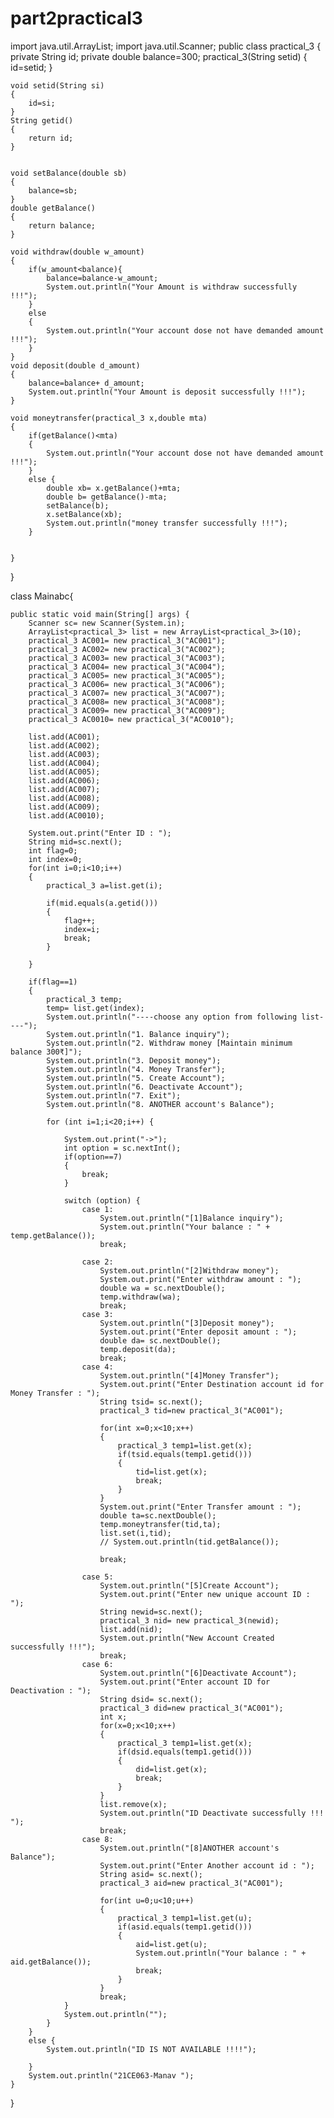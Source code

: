 # part2practical3
import java.util.ArrayList;
import java.util.Scanner;
public class practical_3 {
    private String id;
    private double balance=300;
    practical_3(String setid)
    {
        id=setid;
    }
 
 
    void setid(String si)
    {
        id=si;
    }
    String getid()
    {
        return id;
    }
 
 
    void setBalance(double sb)
    {
        balance=sb;
    }
    double getBalance()
    {
        return balance;
    }
 
    void withdraw(double w_amount)
    {
        if(w_amount<balance){
            balance=balance-w_amount;
            System.out.println("Your Amount is withdraw successfully !!!");
        }
        else
        {
            System.out.println("Your account dose not have demanded amount !!!");
        }
    }
    void deposit(double d_amount)
    {
        balance=balance+ d_amount;
        System.out.println("Your Amount is deposit successfully !!!");
    }
 
    void moneytransfer(practical_3 x,double mta)
    {
        if(getBalance()<mta)
        {
            System.out.println("Your account dose not have demanded amount !!!");
        }
        else {
            double xb= x.getBalance()+mta;
            double b= getBalance()-mta;
            setBalance(b);
            x.setBalance(xb);
            System.out.println("money transfer successfully !!!");
        }
 
 
    }
 
}
 
class Mainabc{
 
    public static void main(String[] args) {
        Scanner sc= new Scanner(System.in);
        ArrayList<practical_3> list = new ArrayList<practical_3>(10);
        practical_3 AC001= new practical_3("AC001");
        practical_3 AC002= new practical_3("AC002");
        practical_3 AC003= new practical_3("AC003");
        practical_3 AC004= new practical_3("AC004");
        practical_3 AC005= new practical_3("AC005");
        practical_3 AC006= new practical_3("AC006");
        practical_3 AC007= new practical_3("AC007");
        practical_3 AC008= new practical_3("AC008");
        practical_3 AC009= new practical_3("AC009");
        practical_3 AC0010= new practical_3("AC0010");
 
        list.add(AC001);
        list.add(AC002);
        list.add(AC003);
        list.add(AC004);
        list.add(AC005);
        list.add(AC006);
        list.add(AC007);
        list.add(AC008);
        list.add(AC009);
        list.add(AC0010);
 
        System.out.print("Enter ID : ");
        String mid=sc.next();
        int flag=0;
        int index=0;
        for(int i=0;i<10;i++)
        {
            practical_3 a=list.get(i);
 
            if(mid.equals(a.getid()))
            {
                flag++;
                index=i;
                break;
            }
 
        }
 
        if(flag==1)
        {
            practical_3 temp;
            temp= list.get(index);
            System.out.println("----choose any option from following list----");
            System.out.println("1. Balance inquiry");
            System.out.println("2. Withdraw money [Maintain minimum balance 300₹]");
            System.out.println("3. Deposit money");
            System.out.println("4. Money Transfer");
            System.out.println("5. Create Account");
            System.out.println("6. Deactivate Account");
            System.out.println("7. Exit");
            System.out.println("8. ANOTHER account's Balance");
 
            for (int i=1;i<20;i++) {
 
                System.out.print("->");
                int option = sc.nextInt();
                if(option==7)
                {
                    break;
                }
 
                switch (option) {
                    case 1:
                        System.out.println("[1]Balance inquiry");
                        System.out.println("Your balance : " + temp.getBalance());
                        break;
 
                    case 2:
                        System.out.println("[2]Withdraw money");
                        System.out.print("Enter withdraw amount : ");
                        double wa = sc.nextDouble();
                        temp.withdraw(wa);
                        break;
                    case 3:
                        System.out.println("[3]Deposit money");
                        System.out.print("Enter deposit amount : ");
                        double da= sc.nextDouble();
                        temp.deposit(da);
                        break;
                    case 4:
                        System.out.println("[4]Money Transfer");
                        System.out.print("Enter Destination account id for Money Transfer : ");
                        String tsid= sc.next();
                        practical_3 tid=new practical_3("AC001");
 
                        for(int x=0;x<10;x++)
                        {
                            practical_3 temp1=list.get(x);
                            if(tsid.equals(temp1.getid()))
                            {
                                tid=list.get(x);
                                break;
                            }
                        }
                        System.out.print("Enter Transfer amount : ");
                        double ta=sc.nextDouble();
                        temp.moneytransfer(tid,ta);
                        list.set(i,tid);
                        // System.out.println(tid.getBalance());
 
                        break;
 
                    case 5:
                        System.out.println("[5]Create Account");
                        System.out.print("Enter new unique account ID : ");
                        String newid=sc.next();
                        practical_3 nid= new practical_3(newid);
                        list.add(nid);
                        System.out.println("New Account Created successfully !!!");
                        break;
                    case 6:
                        System.out.println("[6]Deactivate Account");
                        System.out.print("Enter account ID for Deactivation : ");
                        String dsid= sc.next();
                        practical_3 did=new practical_3("AC001");
                        int x;
                        for(x=0;x<10;x++)
                        {
                            practical_3 temp1=list.get(x);
                            if(dsid.equals(temp1.getid()))
                            {
                                did=list.get(x);
                                break;
                            }
                        }
                        list.remove(x);
                        System.out.println("ID Deactivate successfully !!! ");
                        break;
                    case 8:
                        System.out.println("[8]ANOTHER account's Balance");
                        System.out.print("Enter Another account id : ");
                        String asid= sc.next();
                        practical_3 aid=new practical_3("AC001");
 
                        for(int u=0;u<10;u++)
                        {
                            practical_3 temp1=list.get(u);
                            if(asid.equals(temp1.getid()))
                            {
                                aid=list.get(u);
                                System.out.println("Your balance : " + aid.getBalance());
                                break;
                            }
                        }
                        break;
                }
                System.out.println("");
            }
        }
        else {
            System.out.println("ID IS NOT AVAILABLE !!!!");
 
        }
        System.out.println("21CE063-Manav ");
    }
}
